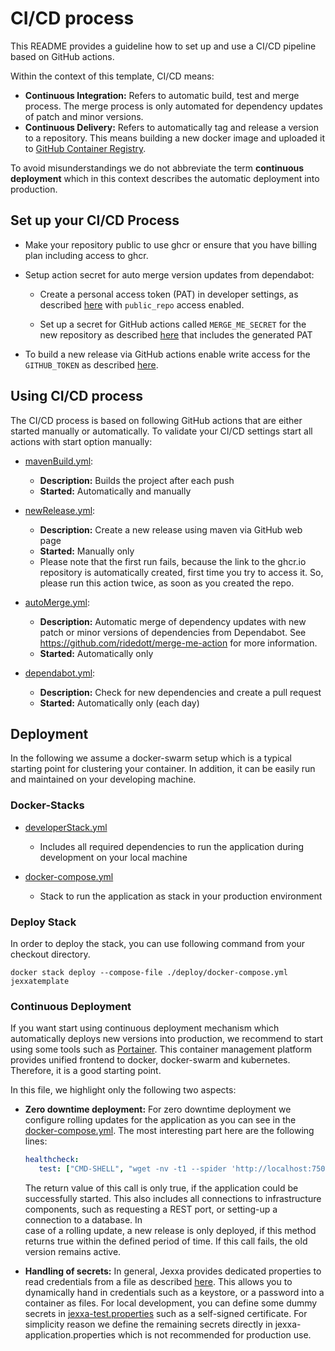 # CI/CD process 

This README provides a guideline how to set up and use a CI/CD pipeline based on GitHub actions.

Within the context of this template, CI/CD means: 
*   __Continuous Integration:__ Refers to automatic build, test and merge process. The merge process is only automated for dependency updates of patch and minor versions. 
*   __Continuous Delivery:__ Refers to automatically tag and release a version to a repository. This means building a new docker image and uploaded it to [GitHub Container Registry](https://ghcr.io).

To avoid misunderstandings we do not abbreviate the term __continuous deployment__ which in this context describes the automatic deployment into production.  

## Set up your CI/CD Process

*   Make your repository public to use ghcr or ensure that you have billing plan including access to ghcr.
  
*   Setup action secret for auto merge version updates from dependabot:

    *   Create a personal access token (PAT) in developer settings, as described [here](https://docs.github.com/en/authentication/keeping-your-account-and-data-secure/creating-a-personal-access-token) with `public_repo` access enabled.

    *   Set up a secret for GitHub actions called `MERGE_ME_SECRET` for the new repository as described [here](https://docs.github.com/en/actions/security-guides/encrypted-secrets?tool=webui#creating-encrypted-secrets-for-a-repository) that includes the generated PAT

*   To build a new release via GitHub actions enable write access for the  `GITHUB_TOKEN` as described [here](https://docs.github.com/en/repositories/managing-your-repositorys-settings-and-features/enabling-features-for-your-repository/managing-github-actions-settings-for-a-repository#configuring-the-default-github_token-permissions).


## Using CI/CD process

The CI/CD process is based on following GitHub actions that are either started manually or automatically. To validate your CI/CD settings start all actions with start option manually:  

*   [mavenBuild.yml](.github/workflows/mavenBuild.yml):
    *   __Description:__ Builds the project after each push
    *   __Started:__ Automatically and manually   

*   [newRelease.yml](.github/workflows/newRelease.yml):
    *   __Description:__ Create a new release using maven via GitHub web page
    *   __Started:__ Manually only
    *   Please note that the first run fails, because the link to the ghcr.io repository is automatically created, first time you try to access it. So, please run this action twice, as soon as you created the repo.


*   [autoMerge.yml](.github/workflows/autoMerge.yml):
    *   __Description:__ Automatic merge of dependency updates with new patch or minor versions of dependencies from Dependabot. See https://github.com/ridedott/merge-me-action for more information.
    *   __Started:__ Automatically only

*   [dependabot.yml](.github/dependabot.yml):
    *   __Description:__ Check for new dependencies and create a pull request
    *   __Started:__ Automatically only (each day)
  
## Deployment 

In the following we assume a docker-swarm setup which is a typical starting point for clustering your container.
In addition, it can be easily run and maintained on your developing machine. 

### Docker-Stacks

*   [developerStack.yml](deploy/developerStack.yml)
    *   Includes all required dependencies to run the application during development on your local machine

*   [docker-compose.yml](deploy/docker-compose.yml)
    *   Stack to run the application as stack in your production environment

### Deploy Stack 

In order to deploy the stack, you can use following command from your checkout directory. 
```shell
docker stack deploy --compose-file ./deploy/docker-compose.yml jexxatemplate
```

### Continuous Deployment 

If you want start using continuous deployment mechanism which automatically deploys new versions into
production, we recommend to start using some tools such as [Portainer](https://www.portainer.io). This 
container management platform provides unified frontend to docker, docker-swarm and kubernetes. Therefore, 
it is a good starting point.

In this file, we highlight only the following two aspects:

* **Zero downtime deployment:** For zero downtime deployment we configure rolling updates for the application as you can see
  in the [docker-compose.yml](deploy/docker-compose.yml). The most interesting part here are the following lines:
  ```yml  
  healthcheck:
     test: ["CMD-SHELL", "wget -nv -t1 --spider 'http://localhost:7500/BoundedContext/isRunning/'"]`
  ```
  The return value of this call is only true, if the application could be successfully started. This also includes all
  connections to infrastructure components, such as requesting a REST port, or setting-up a connection to a database. In  
  case of a rolling update, a new release is only deployed, if this method returns true within the defined period of time.
  If this call fails, the old version remains active.

* **Handling of secrets:** In general, Jexxa provides dedicated properties to read credentials from a file as described
  [here](https://jexxa-projects.github.io/Jexxa/jexxa_reference.html#_secrets). This allows you to dynamically hand in credentials such as a keystore, or a password into a container as files. For local development, you can define some dummy secrets in [jexxa-test.properties](src/test) such as a self-signed certificate. For simplicity reason we define the remaining secrets directly in jexxa-application.properties which is not recommended for production use.
